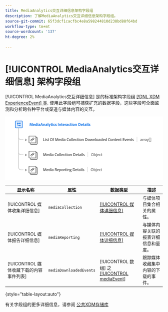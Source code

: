 ```yaml
---
title: MediaAnalytics交互详细信息架构字段组
description: 了解MediaAnalytics交互详细信息架构字段组。
source-git-commit: 65f3dcf1cacfbc4e8a598244810d238bd88f64bd
workflow-type: tm+mt
source-wordcount: '137'
ht-degree: 2%

---
```


# [!UICONTROL MediaAnalytics交互详细信息] 架构字段组

[!UICONTROL MediaAnalytics交互详细信息] 是的标准架构字段组 [[!DNL XDM ExperienceEvent] 类](../../classes/experienceevent.md). 使用此字段组可捕获扩充的数据字段，这些字段可全面监测和分析跨各种平台或渠道与媒体内容的交互。

![的架构图 [!UICONTROL MediaAnalytics交互详细信息] 架构字段组。](../../images/field-groups/mediaanalytics-interaction.png)

| 显示名称 | 属性 | 数据类型 | 描述 |
|---| --- | --- | --- |
| [!UICONTROL 媒体收集详细信息] | `mediaCollection` | [[!UICONTROL 媒体详细信息]](../../data-types/media-details-information.md) | 与媒体项目集合相关的属性。 |
| [!UICONTROL 媒体报告详细信息] | `mediaReporting` | [[!UICONTROL 媒体详细信息]](../../data-types/media-details-information.md) | 与媒体内容关联的报表详细信息和量度。 |
| [!UICONTROL 媒体收藏下载的内容事件列表] | `mediaDownloadedEvents` | [!UICONTROL 数组] 之 [[!UICONTROL mediaEvent]](../../data-types/media-event-information.md) | 跟踪媒体收藏集中内容的下载的事件。 |

{style="table-layout:auto"}

有关字段组的更多详细信息，请参阅 [公共XDM存储库](https://github.com/adobe/xdm/blob/master/components/fieldgroups/experience-event/experienceevent-media-analytics.schema.json)
